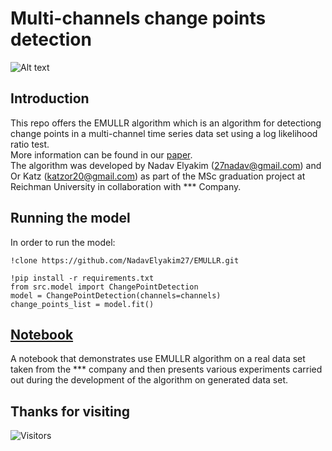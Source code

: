 # Multi-channels change points detection

<img src="/plots/data_set_1_Root.jpg" alt="Alt text">

## Introduction
This repo offers the EMULLR algorithm which is an algorithm for detectiong change points in a multi-channel time series data set using a log likelihood ratio test.<br>
More information can be found in our [paper](Change_points_detection_in_multichannels_time_series__Final_Project.pdf).<br>
The algorithm was developed by Nadav Elyakim (<27nadav@gmail.com>) and Or Katz (<katzor20@gmail.com>)  as part of the MSc graduation project at Reichman University in collaboration with *** Company.

## Running the model
In order to run the model:<br>
```
!clone https://github.com/NadavElyakim27/EMULLR.git

!pip install -r requirements.txt
from src.model import ChangePointDetection
model = ChangePointDetection(channels=channels)
change_points_list = model.fit()
```

## [Notebook](https://github.com/ok123123123/Multi_Dim_CP_Detection/blob/main/EMULLR.ipynb)
A notebook that demonstrates use EMULLR algorithm on a real data set taken from the *** company and then 
 presents various experiments carried out during the development of the algorithm on generated data set.<br> 

## Thanks for visiting
![Visitors](https://api.visitorbadge.io/api/visitors?path=https%3A%2F%2Fgithub.com%2FNadavElyakim27%2FEMULLR.git&labelColor=%232ccce4&countColor=%23555555&style=flat)
